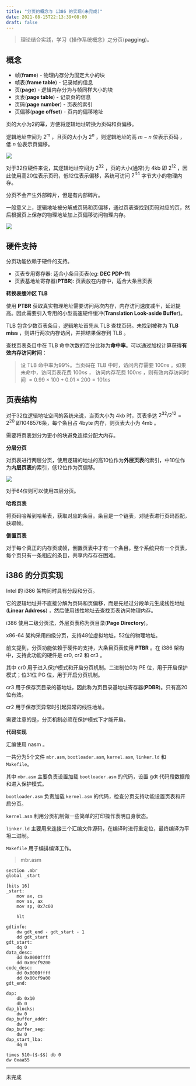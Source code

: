 ```yaml
---
title: "分页的概念与 i386 的实现(未完成)"
date: 2021-08-15T22:13:39+08:00
draft: false
---
```

> 理论结合实践，学习《操作系统概念》之分页(**pagging**)。

## 概念
* 帧(**frame**) - 物理内存分为固定大小的块
* 帧表(**frame table**) - 记录帧的信息
* 页(**page**) - 逻辑内存分为与帧同样大小的块
* 页表(**page table**) - 记录页的信息
* 页码(**page number**) - 页表的索引
* 页偏移(**page offset**) - 页内的偏移地址

页的大小为2的幂，方便将逻辑地址转换为页码和页偏移。

逻辑地址空间为 $2^m$ ，且页的大小为 $2^n$ ，则逻辑地址的高 $m-n$ 位表示页码 ，低 $n$ 位表示页偏移。

![](/images/pagging-01.png)

对于32位硬件来说，其逻辑地址空间为 $2^{32}$ ，页的大小(通常)为 4kb 即 $2^{12}$ ，因此使用高20位表示页码，低12位表示偏移，系统可访问 $2^{44}$ 字节大小的物理内存。

分页不会产生外部碎片，但是有内部碎片。

一般意义上，逻辑地址被分解成页码和页偏移，通过页表查找到页码对应的页，然后根据页上保存的物理地址加上页偏移访问物理内存。

![](/images/pagging-02.png)

## 硬件支持
分页功能依赖于硬件的支持。

* 页表专用寄存器: 适合小条目页表(eg: **DEC PDP-11**)
* 页表基地址寄存器(**PTBR**): 页表放在内存中，适合大条目页表

**转换表缓冲区 TLB**

使用 **PTBR** 获取真实物理地址需要访问两次内存，内存访问速度减半，延迟提高。因此需要引入专用的小型高速硬件缓冲(**Translation Look-aside Buffer**)。

TLB 包含少数页表条目，逻辑地址首先从 TLB 查找页码。未找到被称为 **TLB miss** ，则进行两次内存访问，并把结果保存到 TLB 。

查找页表条目中在 TLB 命中次数的百分比称为**命中率**。可以通过加权计算获得**有效内存访问时间**：
> 设 TLB 命中率为99%。当页码在 TLB 中时，访问内存需要 $100ns$ 。如果未命中，访问页表花费 $100ns$ ， 访问内存花费 $100ns$ ，则有效内存访问时间 $= 0.99\times100+0.01\times200 = 101ns$

## 页表结构
对于32位逻辑地址空间的系统来说，当页大小为 4kb 时，页表多达 $2^{32}/2^{12} = 2^{20}$ 即1048576条，每个条目占 4byte 内存，则页表大小为 4mb 。

需要将页表划分为更小的块避免连续分配大内存。

**分层分页**

对页表进行两层分页，使用逻辑的地址的高10位作为**外层页表**的索引，中10位作为**内层页表**的索引，低12位作为页偏移。

![](/images/pagging-03.png)

对于64位则可以使用四层分页。

**哈希页表**

将页码哈希到哈希表，获取对应的条目。条目是一个链表，对链表进行页码匹配，获取帧。

**倒置页表**

对于每个真正的内存页或帧，倒置页表中才有一个条目。整个系统只有一个页表，每个页只有一条相应的条目，共享内存存在困难。

## i386 的分页实现
Intel 的 i386 架构同时具有分段和分页。

它的逻辑地址并不直接分解为页码和页偏移，而是先经过分段单元生成线性地址(**Linear Address**) ，然后使用线性地址去查找页表访问物理内存。

i386 使用二级分页法，外层页表称为页目录(**Page Directory**)。

x86-64 架构采用四级分页，支持48位虚拟地址，52位的物理地址。 

前文提到，分页功能依赖于硬件的支持，大条目页表使用 **PTBR** 。在 i386 架构中，支持此功能的硬件是 cr0, cr2 和 cr3 。

其中 cr0 用于进入保护模式和开启分页机制。二进制位0为 PE 位，用于开启保护模式；位31位 PG 位，用于开启分页机制。

cr3 用于保存页目录的基地址，因此称为页目录基地址寄存器(**PDBR**)。只有高20位有效。

cr2 用于保存页异常时引起异常的线性地址。

需要注意的是，分页机制必须在保护模式下才能开启。

**代码实现**

汇编使用 nasm 。

一共分为5个文件 `mbr.asm`, `bootloader.asm`, `kernel.asm`, `linker.ld` 和 `Makefile`。

其中 `mbr.asm` 主要负责设置加载 `bootloader.asm` 的代码，设置 gdt 代码段数据段和进入保护模式。

`bootloader.asm` 负责加载 `kernel.asm` 的代码，检查分页支持功能设置页表和开启分页。

`kernel.asm` 利用分页机制做一些简单的打印操作表明自身状态。

`linker.ld` 主要用来连接三个汇编文件源码，在编译时进行重定位，最终编译为平坦二进制。

`Makefile` 用于编排编译工作。

> mbr.asm
```
section .mbr
global _start

[bits 16]
_start:
    mov ax, cs
    mov ss, ax
    mov sp, 0x7c00

    hlt

gdtinfo:
    dw gdt_end - gdt_start - 1
    dd gdt_start
gdt_start:
    dq 0
data_desc:
    dd 0x0000ffff
    dd 0x00cf9200
code_desc:
    dd 0x0000ffff
    dd 0x00cf9a00
gdt_end:

dap:
    db 0x10
    db 0
dap_blocks:
    dw 0
dap_buffer_addr:
    dw 0
dap_buffer_seg:
    dw 0
dap_start_lba:
    dq 0

times 510-($-$$) db 0
dw 0xaa55
```
---
未完成
